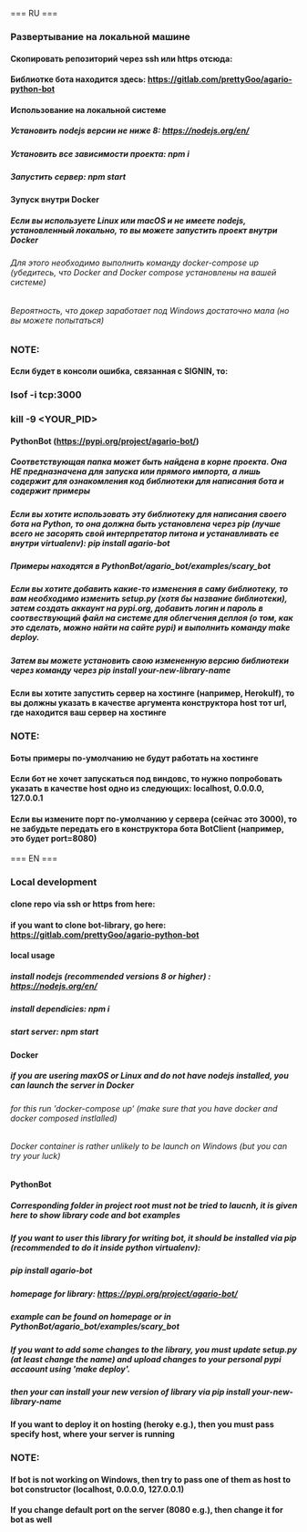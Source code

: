 
=== RU ===

### Развертывание на локальной машине



#### Скопировать репозиторий через ssh или https отсюда:
#### Библиотке бота находится здесь: https://gitlab.com/prettyGoo/agario-python-bot

#### Использование на локальной системе
##### Установить nodejs версии не ниже 8: https://nodejs.org/en/
##### Установить все зависимости проекта: npm i
##### Запустить сервер: npm start

#### Зупуск внутри Docker
##### Если вы используете Linux или macOS и не имеете nodejs, установленный локально, то вы можете запустить проект внутри Docker
###### Для этого необходимо выполнить команду docker-compose up (убедитесь, что Docker and Docker compose установлены на вашей системе)
###### Вероятность, что докер заработает под Windows достаточно мала (но вы можете попытаться)

### NOTE:

#### Если будет в консоли ошибка, связанная с SIGNIN, то:
### lsof -i tcp:3000
### kill -9 <YOUR_PID>


#### PythonBot (https://pypi.org/project/agario-bot/)
##### Соответствующая папка может быть найдена в корне проекта. Она НЕ предназначена для запуска или прямого импорта, а лишь содержит для ознакомления код библиотеки для написания бота и содержит примеры
##### Если вы хотите использовать эту библиотеку для написания своего бота на Python, то она должна быть установлена через pip (лучше всего не засорять свой интерпретатор питона и устанавливать ее внутри virtualenv): pip install agario-bot
##### Примеры находятся в PythonBot/agario_bot/examples/scary_bot

##### Если вы хотите добавить какие-то изменения в саму библиотеку, то вам необходимо изменить setup.py (хотя бы название библиотеки), затем создать аккаунт на pypi.org, добавить логин и пароль в соотвествующий файл на системе для облегчения деплоя (о том, как это сделать, можно найти на сайте pypi) и выполнить команду make deploy.
##### Затем вы можете установить свою измененную версию библиотеки через команду через pip install your-new-library-name

#### Если вы хотите запустить сервер на хостинге (например, HerokuIf), то вы должны указать в качестве аргумента конструктора host тот url, где находится ваш сервер на хостинге


### NOTE:
#### Боты примеры по-умолчанию не будут работать на хостинге
#### Если бот не хочет запускаться под виндовс, то нужно попробовать указать в качестве host одно из следующих: localhost, 0.0.0.0, 127.0.0.1
#### Если вы измените порт по-умолчанию у сервера (сейчас это 3000), то не забудьте передать его в конструктора бота BotClient (например, это будет port=8080)

=== EN ===

### Local development


#### clone repo via ssh or https from here: 
#### if you want to clone bot-library, go here: https://gitlab.com/prettyGoo/agario-python-bot

#### local usage
##### install nodejs (recommended versions 8 or higher) : https://nodejs.org/en/
##### install dependicies: npm i
##### start server: npm start

#### Docker
##### if you are usering maxOS or Linux and do not have nodejs installed, you can launch the server in Docker
###### for this run 'docker-compose up' (make sure that you have docker and docker composed instlalled)
###### Docker container is rather unlikely to be launch on Windows (but you can try your luck)


#### PythonBot
##### Corresponding folder in project root must not be tried to laucnh, it is given here to show library code and bot examples
##### If you want to user this library for writing bot, it should be installed via pip (recommended to do it inside python virtualenv):
##### pip install agario-bot
##### homepage for library: https://pypi.org/project/agario-bot/
##### example can be found on homepage or in PythonBot/agario_bot/examples/scary_bot

##### If you want to add some changes to the library, you must update setup.py (at least change the name) and upload changes to your personal pypi accaount using 'make deploy'.
##### then your can install your new version of library via pip install your-new-library-name

#### If you want to deploy it on hosting (heroky e.g.), then you must pass specify host, where your server is running


### NOTE:
#### If bot is not working on Windows, then try to pass one of them as host to bot constructor (localhost, 0.0.0.0, 127.0.0.1)
#### If you change default port on the server (8080 e.g.), then change it for bot as well

